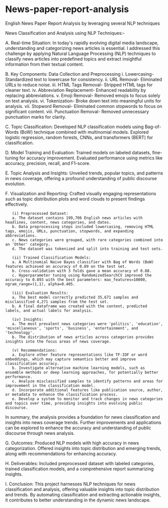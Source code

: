 # News-paper-report-analysis
English News Paper Report Analysis by leveraging several NLP techniques


News Classification and Analysis using NLP Techniques:-

A. Real-time Situation:
In today's rapidly evolving digital media landscape, understanding and categorizing news articles is essential. I addressed this challenge by applying Natural Language Processing (NLP) techniques to classify news articles into predefined topics and extract insightful information from their textual content.

B. Key Components: Data Collection and Preprocessing
      i. Lowercasing- Standardized text to lowercase for consistency.
      ii. URL Removal- Eliminated URLs to reduce noise.
      iii. HTML Tags Removal- Stripped HTML tags for cleaner text.
      iv. Abbreviation Replacement- Enhanced readability by replacing abbreviations.
      v. Emoji Removal- Removed emojis to focus solely on text analysis.
      vi. Tokenization- Broke down text into meaningful units for analysis.
      vii. Stopword Removal- Eliminated common stopwords to focus on significant content.
      viii. Punctuation Removal- Removed unnecessary punctuation marks for clarity.
      
C. Topic Classification:
Developed NLP classification models using Bag-of-Words (BoW) technique combined with multinomial models. Explored logistic regression, random forests, CNNs, and transformers (BERT) for classification.

D. Model Training and Evaluation:
Trained models on labeled datasets, fine-tuning for accuracy improvement. Evaluated performance using metrics like accuracy, precision, recall, and F1-score.

E. Topic Analysis and Insights:
Unveiled trends, popular topics, and patterns in news coverage, offering a profound understanding of public discourse evolution.

F. Visualization and Reporting:
Crafted visually engaging representations such as topic distribution plots and word clouds to present findings effectively.

       (i) Preprocessed Dataset:
       a. The dataset contains 199,706 English news articles with headlines, content, news categories, and dates.
       b. Data preprocessing steps included lowercasing, removing HTML tags, emojis, URLs, punctuation, stopwords, and expanding abbreviations.
       c. News categories were grouped, with rare categories combined into an 'Other' category.
       d. The dataset was tokenized and split into training and test sets.
       
       (ii) Trained Classification Models:
       a. A Multinomial Naive Bayes classifier with Bag of Words (BoW) features achieved an accuracy of 0.89 on the test set.
       b. Cross-validation with 3 folds gave a mean accuracy of 0.88.
       c. Hyperparameter tuning using RandomizedSearchCV improved the accuracy to 0.893 with the best parameters: max_features=10000, ngram_range=(1,1), alpha=0.405.
       
       (iii) Evaluation Results:
       a. The best model correctly predicted 35,671 samples and misclassified 4,271 samples from the test set.
       b. A final dataframe was created with the content, predicted labels, and actual labels for analysis.
       
       (iv) Insights:
       a. The most prevalent news categories were 'politics', 'education', 'miscellaneous', 'sports', 'business', 'entertainment', and 'technology'.
       b. The distribution of news articles across categories provides insights into the focus areas of news coverage.
       
       (v) Recommendations:
       a. Explore other feature representations like TF-IDF or word embeddings, which may capture semantics better and improve classification accuracy.
       b. Investigate alternative machine learning models, such as ensemble methods or deep learning approaches, for potentially better performance.
       c. Analyze misclassified samples to identify patterns and areas for improvement in the classification model.
       d. Incorporate additional features like publication source, author, or metadata to enhance the classification process.
       e. Develop a system to monitor and track changes in news categories and topics over time, providing insights into evolving public discourse.
       
In summary, the analysis provides a foundation for news classification and insights into news coverage trends. Further improvements and applications can be explored to enhance the accuracy and understanding of public discourse through news analysis.

G. Outcomes:
Produced NLP models with high accuracy in news categorization. Offered insights into topic distribution and emerging trends, along with recommendations for enhancing accuracy.

H. Deliverables:
Included preprocessed dataset with labeled categories, trained classification models, and a comprehensive report summarizing insights.

I. Conclusion:
This project harnesses NLP techniques for news classification and analysis, offering valuable insights into topic distribution and trends. By automating classification and extracting actionable insights, it contributes to better understanding in the dynamic news landscape.
